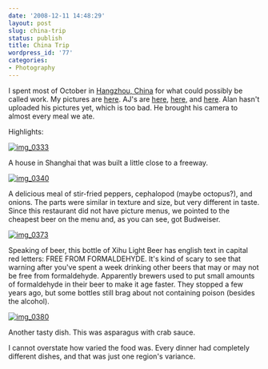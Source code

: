 ```yaml
---
date: '2008-12-11 14:48:29'
layout: post
slug: china-trip
status: publish
title: China Trip
wordpress_id: '77'
categories:
- Photography
---
```


I spent most of October in [Hangzhou, China](http://en.wikipedia.org/wiki/Hangzhou) for what could possibly be called work. My pictures are [here](/photos/china_trip/). AJ's are [here](http://www.flickr.com/photos/ajsl8r/sets/72157608221031228/), [here](http://www.flickr.com/photos/ajsl8r/sets/72157608235053828/), and [here](http://www.flickr.com/photos/ajsl8r/sets/72157608222759588/). Alan hasn't uploaded his pictures yet, which is too bad. He brought his camera to almost every meal we ate. 
  
  


Highlights:  

[![img_0333](http://geoff.greer.fm/rambling/wp-content/uploads/2008/12/img_0333-300x225.jpg)](http://geoff.greer.fm/gallery/v/china/IMG_0333.JPG.html?g2_imageViewsIndex=1)

A house in Shanghai that was built a little close to a freeway.


[![img_0340](http://geoff.greer.fm/rambling/wp-content/uploads/2008/12/img_0340-225x300.jpg)](http://geoff.greer.fm/gallery/v/china/IMG_0340.JPG.html?g2_imageViewsIndex=1)

A delicious meal of stir-fried peppers, cephalopod (maybe octopus?), and onions. The parts were similar in texture and size, but very different in taste. Since this restaurant did not have picture menus, we pointed to the cheapest beer on the menu and, as you can see, got Budweiser.


[![img_0373](http://geoff.greer.fm/rambling/wp-content/uploads/2008/12/img_0373-225x300.jpg)](http://geoff.greer.fm/gallery/v/china/IMG_0373.JPG.html?g2_imageViewsIndex=1)

Speaking of beer, this bottle of Xihu Light Beer has english text in capital red letters: FREE FROM FORMALDEHYDE. It's kind of scary to see that warning after you've spent a week drinking other beers that may or may not be free from formaldehyde. Apparently brewers used to put small amounts of formaldehyde in their beer to make it age faster. They stopped a few years ago, but some bottles still brag about not containing poison (besides the alcohol).


[![img_0380](http://geoff.greer.fm/rambling/wp-content/uploads/2008/12/img_0380-225x300.jpg)](http://geoff.greer.fm/gallery/v/china/IMG_0380.JPG.html?g2_imageViewsIndex=1)

Another tasty dish. This was asparagus with crab sauce. 


I cannot overstate how varied the food was. Every dinner had completely different dishes, and that was just one region's variance.
